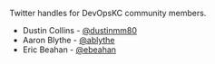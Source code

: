 Twitter handles for DevOpsKC community members.

* Dustin Collins - [@dustinmm80](https://twitter.com/dustinmm80)
* Aaron Blythe - [@ablythe](https://twitter.com/ablythe)
* Eric Beahan - [@ebeahan](https://twitter.com/ebeahan)
